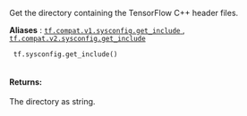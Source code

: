 Get the directory containing the TensorFlow C++ header files.

**Aliases** : [ `tf.compat.v1.sysconfig.get_include` ](/api_docs/python/tf/sysconfig/get_include), [ `tf.compat.v2.sysconfig.get_include` ](/api_docs/python/tf/sysconfig/get_include)

```
 tf.sysconfig.get_include()
 
```

#### Returns:
The directory as string.

